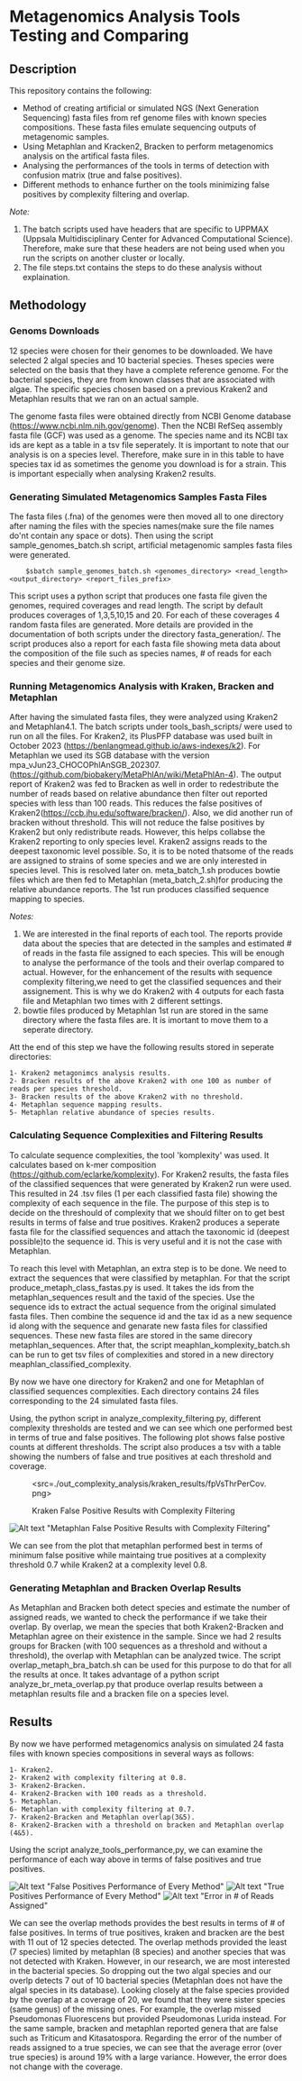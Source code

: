 # Metagenomics Analysis Tools Testing and Comparing

## Description
This repository contains the following:
- Method of creating artificial or simulated NGS (Next Generation Sequencing) fasta files from ref genome files with known species compositions. These fasta files emulate sequencing outputs of metagenomic samples. 
- Using Metaphlan and Kracken2, Bracken to perform metagenomics analysis on the artifical fasta files.
- Analysing the performances of the tools in terms of detection with confusion matrix (true and false positives).
- Different methods to enhance further on the tools minimizing false positives by complexity filtering and overlap.

*Note:* 
1. The batch scripts used have headers that are specific to UPPMAX (Uppsala Multidisciplinary Center for Advanced Computational Science). Therefore, make sure that
these headers are not being used when you run the scripts on another cluster or locally.
2. The file steps.txt contains the steps to do these analysis without explaination. 

## Methodology

### Genoms Downloads
12 species were chosen for their genomes to be downloaded. We have selected 2 algal species and 10 bacterial species.
Theses species were selected on the basis that they have a complete reference genome. For the bacterial species, they are from known classes that are associated with algae.
The specific species chosen based on a previous Kraken2 and Metaphlan results that we ran on an actual sample.

The genome fasta files were obtained directly from NCBI Genome database (https://www.ncbi.nlm.nih.gov/genome). Then the NCBI RefSeq assembly fasta file (GCF) was used as a genome.
The species name and its NCBI tax ids are kept as a table in a tsv file seperately. It is important to note that our analysis is on a species level. Therefore, make sure in 
in this table to have species tax id as sometimes the genome you download is for a strain. This is important especially when analysing Kraken2 results.

### Generating Simulated Metagenomics Samples Fasta Files
The fasta files (.fna) of the genomes were then moved all to one directory after naming the files with the species names(make sure the file names do'nt contain any space or dots). 
Then using the script sample_genomes_batch.sh script, artificial metagenomic samples fasta files were generated.

    
        $sbatch sample_genomes_batch.sh <genomes_directory> <read_length> <output_directory> <report_files_prefix>
           
This script uses a python script that produces one fasta file given the genomes, required coverages and read length. The script by default produces coverages of 1,3,5,10,15 and 20. For each
of these coverages 4 random fasta files are generated. More details are provided in the documentation of both scripts under the directory fasta_generation/.
The script produces also a report for each fasta file showing meta data about the composition of the file such as species names, # of reads for each species and their genome size.

### Running Metagenomics Analysis with Kraken, Bracken and Metaphlan

After having the simulated fasta files, they were analyzed using Kraken2 and Metaphlan4.1. The batch scripts under tools_bash_scripts/ were used to run on all the files.
For Kraken2, its PlusPFP database was used built in October 2023 (https://benlangmead.github.io/aws-indexes/k2). For Metaphlan we used its SGB database with the version mpa_vJun23_CHOCOPhlAnSGB_202307.
(https://github.com/biobakery/MetaPhlAn/wiki/MetaPhlAn-4). The output report of Kraken2 was fed to Bracken as well in order to redestribute the number of reads
based on relative abundance then filter out reported species with less than 100 reads. This reduces the false positives of Kraken2(https://ccb.jhu.edu/software/bracken/).
Also, we did another run of bracken without threshold. This will not reduce the false positives by Kraken2 but only redistribute reads. However, this helps collabse the Kraken2 reporting to 
only species level. Kraken2 assigns reads to the deepest taxonomic level possible. So, it is to be noted thatsome of the reads are assigned to strains of some species and we are only 
interested in species level. This is resolved later on.
meta_batch_1.sh produces bowtie files which are then fed to Metaphlan (meta_batch_2.sh)for producing the relative abundance reports. The 1st run produces classified sequence mapping to species.

*Notes:*
	
1. We are interested in the final reports of each tool. The reports provide data about the species that are detected in the samples and estimated # of reads in the fasta file
assigned to each species. This will be enough to analyse the performance of the tools and their overlap compared to actual. 
However, for the enhancement of the results with sequence complexity filtering,we need to get the classified sequences and their assignement. 
This is why we do Kraken2 with 4 outputs for each fasta file and Metaphlan two times with 2 different settings.
2. bowtie files produced by Metaphlan 1st run are stored in the same directory where the fasta files are. It is imortant to move them to a seperate directory.

Att the end of this step we have the following results stored in seperate directories:


	1- Kraken2 metagonimcs analysis results.
	2- Bracken results of the above Kraken2 with one 100 as number of reads per species threshold.
	3- Bracken results of the above Kraken2 with no threshold.	
	4- Metaphlan sequence mapping results.
	5- Metaphlan relative abundance of species results.

### Calculating Sequence Complexities and Filtering Results

To calculate sequence complexities, the tool 'komplexity' was used. It calculates based on k-mer composition (https://github.com/eclarke/komplexity). For Kraken2 results, the fasta
files of the classified sequences that were generated by Kraken2 run were used. This resulted in 24 .tsv files (1 per each classified fasta file) showing the complexity of each sequence
in the file. The purpose of this step is to decide on the threshould of complexity that we should filter on to get best results in terms of false and true positives.
Kraken2 produces a seperate fasta file for the classified sequences and attach the taxonomic id (deepest possible)to the sequence id. 
This is very useful and it is not the case with Metaphlan.

To reach this level with Metaphlan, an extra step is to be done. We need to extract the sequences that were classified by metaphlan. For that the script produce_metaph_class_fastas.py
is used. It takes the ids from the metaphlan_sequences result and the taxid of the species. Use the sequence ids to extract the actual sequence from the original simulated fasta files.
Then combine the sequence id and the tax id as a new sequence id along with the sequence and genarate new fasta files for classified sequences. These new fasta files are stored in the
same direcory metaphlan_sequences. After that, the script meaphlan_komplexity_batch.sh can be run to get tsv files of complexities and stored in a new directory meaphlan_classified_complexity.

By now we have one directory for Kraken2 and one for Metaphlan of classified sequences complexities. Each directory contains 24 files corresponding to the 24 simulated fasta files.

Using, the python script in  analyze_complexity_filtering.py, different complexity thresholds are tested and we can see which one performed best in terms of true and false positives. The following
plot shows false postive counts at different thresholds. The script also produces a tsv with a table showing the numbers of false and true positives at each threshold and coverage.

<figure>

<src=./out_complexity_analysis/kraken_results/fpVsThrPerCov.png> 
<figcaption> Kraken False Positive Results with Complexity Filtering </figcaption>
</figure>

![Alt text](./out_complexity_analysis/metaphlan_results/fpVsThrPerCov.png) "Metaphlan False Positive Results with Complexity Filtering"

We can see from the plot that metaphlan performed best in terms of minimum false positive while maintaing true positives at a complexity threshold 0.7 
while Kraken2 at a complexity level 0.8.

### Generating Metaphlan and Bracken Overlap Results

As Metaphlan and Bracken both detect species and estimate the number of assigned reads, we wanted to check the performance if we take their overlap. By overlap, we mean
the species that both Kraken2-Bracken and Metaphlan agree on their existence in the sample. Since we had 2 results groups for Bracken (with 100 sequences as a threshold and without
a threshold), the overlap with Metaphlan can be analyzed twice. The script overlap_metaph_bra_batch.sh can be used for this purpose to do that for all the results at once.
It takes advantage of a python script analyze_br_meta_overlap.py that produce overlap results between a metaphlan results file and a bracken file on a species level. 

## Results 

By now we have performed metagenomics analysis on simulated 24 fasta files with known species compositions in several ways as follows:

	1- Kraken2.
	2- Kraken2 with complexity filtering at 0.8.
	3- Kraken2-Bracken.
	4- Kraken2-Bracken with 100 reads as a threshold.
	5- Metaphlan.
	6- Metaphlan with complexity filtering at 0.7.
	7- Kraken2-Bracken and Metaphlan overlap(3&5).
	8- Kraken2-Bracken with a threshold on bracken and Metaphlan overlap (4&5).

Using the script analyze_tools_performance,py, we can examine the performance of each way above in terms of false positives and true positives. 

![Alt text](./final_performance_comparisons/False_Positives.svg) "False Positives Performance of Every Method"
![Alt text](./final_performance_comparisons/True_Positives.svg) "True Positives Performance of Every Method"
![Alt text](./final_performance_comparisons/Error_Reads.png) "Error in # of Reads Assigned"

We can see the overlap methods provides the best results in terms of # of false positives. In terms of true positives, kraken and bracken are the best with 11 out of 12 species detected. 
The overlap methods provided the least (7 species) limited by metaphlan (8 species) and another species that was not detected with Kraken. 
However, in our research, we are most interested in the bacterial species. So dropping out the two algal species and our overlp detects 7 out of 10 bacterial species (Metaphlan 
does not have the algal species in its database). 
Looking closely at the false species provided by the overlap at a coverage of 20, we found that they were sister species (same genus)
of the missing ones. For example, the overlap missed Pseudomonas Fluorescens but provided Pseudomonas Lurida instead. For the same sample, bracken and metaphlan reported genera that
are false such as Triticum and  Kitasatospora.
Regarding the error of the number of reads assigned to a true species, we can see that the average error (over true species) is around 19% with a large variance. However, the error
does not change with the coverage.


